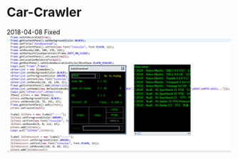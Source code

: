 # Car-Crawler
2018-04-08 Fixed
![image](https://github.com/YuHuangPu/Car-Crawler/blob/master/%E6%93%B7%E5%8F%96.PNG)
